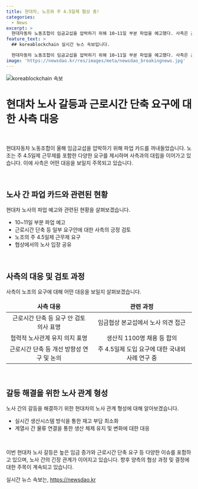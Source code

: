 ```yaml
---
title: 현대차, 노조와 주 4.5일제 협상 중!
categories:
  - News
excerpt: >
  현대자동차 노동조합이 임금교섭을 압박하기 위해 10~11일 부분 파업을 예고했다. 사측은 근로시간 단축 등 일부 요구안을 검토하겠다고 밝혀 노조를 달래고 있다. 노조는 주 4.5일제 근무제 도입과 같은 요구를 내세웠으며, 이에 대한 사측의 대응이 주목된다. 노사는 현재 노동시간 단축 등 개선 방향에 대해 논의 중이며, 현대차 노조의 갈등은 여전히 남아있는 상황이라고 전문가들은 언급하고 있다.
feature_text: >
  ## koreablockchain 실시간 뉴스 속보입니다.

  현대자동차 노동조합이 임금교섭을 압박하기 위해 10~11일 부분 파업을 예고했다. 사측은 근로시간 단축 등 일부 요구안을 검토하겠다고 밝혀 노조를 달래고 있다. 노조는 주 4.5일제 근무제 도입과 같은 요구를 내세웠으며, 이에 대한 사측의 대응이 주목된다. 노사는 현재 노동시간 단축 등 개선 방향에 대해 논의 중이며, 현대차 노조의 갈등은 여전히 남아있는 상황이라고 전문가들은 언급하고 있다.
image: 'https://newsdao.kr/res/images/meta/newsdao_breakingnews.jpg'
---
```


<p><img src="https://newsdao.kr/res/images/meta/newsdao_breakingnews.jpg" alt="koreablockchain 속보" /></p>

<h1>현대차 노사 갈등과 근로시간 단축 요구에 대한 사측 대응</h1>

<p data-ke-size="size16">&nbsp;</p>

<p>현대자동차 노동조합이 올해 임금교섭을 압박하기 위해 파업 카드를 꺼내들었습니다. 노조는 주 4.5일제 근무제를 포함한 다양한 요구를 제시하며 사측과의 대립을 이어가고 있습니다. 이에 사측은 어떤 대응을 보일지 주목되고 있습니다.</p>

<p data-ke-size="size16">&nbsp;</p>

<h2>노사 간 파업 카드와 관련된 현황</h2>

<p data-ke-size="size16">현대차 노사의 파업 예고와 관련된 현황을 살펴보겠습니다.</p>

<ul>
<li>10~11일 부분 파업 예고</li>
<li>근로시간 단축 등 일부 요구안에 대한 사측의 긍정 검토</li>
<li>노조의 주 4.5일제 근무제 요구</li>
<li>협상에서의 노사 입장 공유</li>
</ul>

<p data-ke-size="size16">&nbsp;</p>

<h2>사측의 대응 및 검토 과정</h2>

<p data-ke-size="size16">사측이 노조의 요구에 대해 어떤 대응을 보일지 살펴보겠습니다.</p>

<table>
<thead>
<tr>
<td style="text-align: center; height: 17px;"><b>사측 대응</b></td>
<td style="text-align: center; height: 17px;"><b>관련 과정</b></td>
</tr>
</thead>
<tbody>
<tr>
<td style="text-align: center; height: 17px;">근로시간 단축 등 요구 안 검토 의사 표명</td>
<td style="text-align: center; height: 17px;">임금협상 본교섭에서 노사 의견 접근</td>
</tr>
<tr>
<td style="text-align: center; height: 17px;">협력적 노사관계 유지 의지 표명</td>
<td style="text-align: center; height: 17px;">생산직 1100명 채용 등 합의</td>
<tr>
<tr>
<td style="text-align: center; height: 17px;">근로시간 단축 등 개선 방향성 연구 및 논의</td>
<td style="text-align: center; height: 17px;">주 4.5일제 도입 요구에 대한 국내외 사례 연구 중</td>
</tr>
</tbody>
</table>

<p data-ke-size="size16">&nbsp;</p>

<h2>갈등 해결을 위한 노사 관계 형성</h2>

<p data-ke-size="size16">노사 간의 갈등을 해결하기 위한 현대차의 노사 관계 형성에 대해 알아보겠습니다.</p>

<ul>
<li>실시간 생산시스템 방식을 통한 재고 부담 최소화</li>
<li>계열사 간 물류 연결을 통한 생산 체제 유지 및 변화에 대한 대응</li>
</ul>

<p data-ke-size="size16">&nbsp;</p>

<p>이번 현대차 노사 갈등은 높은 임금 증가와 근로시간 단축 요구 등 다양한 이슈를 포함하고 있으며, 노사 간의 긴장 관계가 이어지고 있습니다. 향후 양측의 협상 과정 및 결정에 대한 주목이 계속되고 있습니다.</p>
실시간 뉴스 속보는, <a href="https://newsdao.kr" rel="dofollow">https://newsdao.kr</a>


